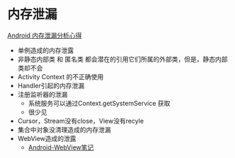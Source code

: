 # 内存泄漏

[Android 内存泄漏分析心得](https://zhuanlan.zhihu.com/p/25213586)

+ 单例造成的内存泄露
+ 非静态内部类 和 匿名类 都会潜在的引用它们所属的外部类，但是，静态内部类却不会
+ Activity Context 的不正确使用
+ Handler引起的内存泄漏
+ 注册监听器的泄漏
  + 系统服务可以通过Context.getSystemService 获取
  + 很少见
+ Cursor，Stream没有close，View没有recyle
+ 集合中对象没清理造成的内存泄漏
+ WebView造成的泄露
  + [Android-WebView笔记](https://ljd1996.github.io/2020/12/01/Android-WebView%E7%AC%94%E8%AE%B0/)



